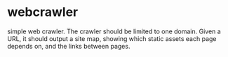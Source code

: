# webcrawler
 simple web crawler. The crawler should be limited to one domain. Given a URL, it should output a site map, showing which static assets each page depends on, and the links between pages.​
